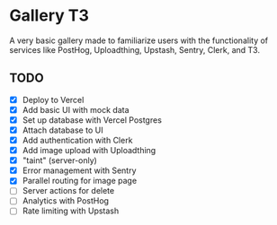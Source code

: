# Gallery T3

A very basic gallery made to familiarize users with the functionality of services like PostHog, Uploadthing, Upstash, Sentry, Clerk, and T3.

## TODO

- [x] Deploy to Vercel
- [x] Add basic UI with mock data
- [x] Set up database with Vercel Postgres
- [x] Attach database to UI
- [x] Add authentication with Clerk
- [x] Add image upload with Uploadthing
- [x] "taint" (server-only)
- [x] Error management with Sentry
- [x] Parallel routing for image page
- [ ] Server actions for delete
- [ ] Analytics with PostHog
- [ ] Rate limiting with Upstash
